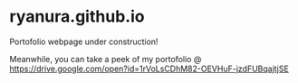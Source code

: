 # ryanura.github.io
Portofolio webpage under construction!

Meanwhile, you can take a peek of my portofolio @ https://drive.google.com/open?id=1rVoLsCDhM82-OEVHuF-jzdFUBqajtjSE
